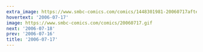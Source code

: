 ```yaml
---
extra_image: https://www.smbc-comics.com/comics/1448301981-20060717after.png
hovertext: '2006-07-17'
image: https://www.smbc-comics.com/comics/20060717.gif
next: '2006-07-18'
prev: '2006-07-16'
title: '2006-07-17'
---
```

